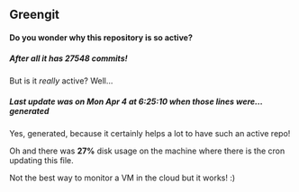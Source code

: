 ## Greengit

#### Do you wonder why this repository is so active?

##### After all it has 27548 commits!

But is it *really* active? Well...

##### Last update was on Mon Apr 4 at 6:25:10 when those lines were... generated

Yes, generated, because it certainly helps a lot to have such an active repo!

Oh and there was **27%** disk usage on the machine
where there is the cron updating this file.

Not the best way to monitor a VM in the cloud but it works! :)
